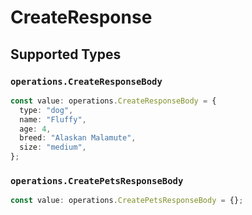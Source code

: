 # CreateResponse


## Supported Types

### `operations.CreateResponseBody`

```typescript
const value: operations.CreateResponseBody = {
  type: "dog",
  name: "Fluffy",
  age: 4,
  breed: "Alaskan Malamute",
  size: "medium",
};
```

### `operations.CreatePetsResponseBody`

```typescript
const value: operations.CreatePetsResponseBody = {};
```

